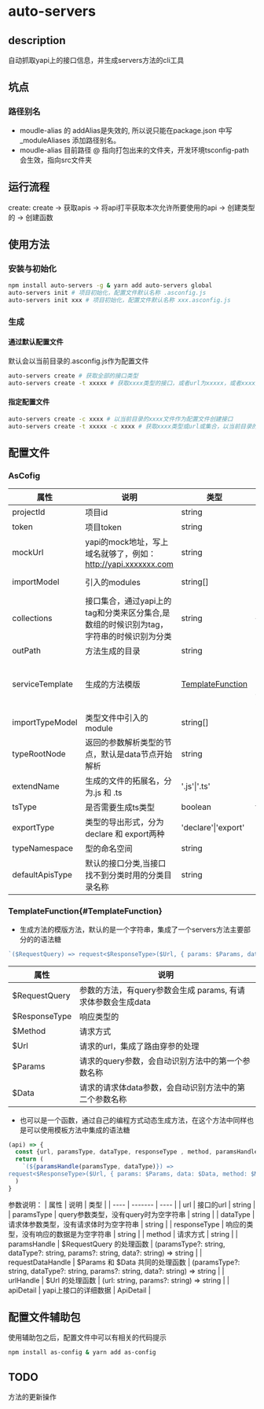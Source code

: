 # auto-servers

## description

自动抓取yapi上的接口信息，并生成servers方法的cli工具

## 坑点

### 路径别名

- moudle-alias 的 addAlias是失效的, 所以说只能在package.json 中写_moduleAliases 添加路径别名。
- moudle-alias 目前路径 @ 指向打包出来的文件夹，开发环境tsconfig-path会生效，指向src文件夹

## 运行流程

create: create -> 获取apis -> 将api打平获取本次允许所要使用的api -> 创建类型的 -> 创建函数

## 使用方法

### 安装与初始化

```bash
npm install auto-servers -g & yarn add auto-servers global
auto-servers init # 项目初始化，配置文件默认名称 .asconfig.js
auto-servers init xxx # 项目初始化，配置文件默认名称 xxx.asconfig.js
```

### 生成

#### 通过默认配置文件

默认会以当前目录的.asconfig.js作为配置文件

```bash
auto-servers create # 获取全部的接口类型
auto-servers create -t xxxxx # 获取xxxx类型的接口，或者url为xxxxx，或者xxxx集合的接口脚手架会自动识别
```

#### 指定配置文件

```bash
auto-servers create -c xxxx # 以当前目录的xxxx文件作为配置文件创建接口
auto-servers create -t xxxxx -c xxxx # 获取xxxx类型或url或集合，以当前目录的xxxx文件作为配置文件创建接口
```

## 配置文件

### AsCofig

| 属性 | 说明 | 类型 | 默认值 | 必须 |
| ----| ---- | ---- | ---- | ---- |
| projectId | 项目id | string | - | true |
| token | 项目token | string | - | true |
| mockUrl | yapi的mock地址，写上域名就够了，例如：<http://yapi.xxxxxxx.com> | string | 'http://yapi.sfjswl.com' | false |
| importModel | 引入的modules | string[] | ["import request from '@/utils/request'"] | false |
| collections | 接口集合，通过yapi上的tag和分类来区分集合,是数组的时候识别为tag，字符串的时候识别为分类 | string | {} | false |
| outPath | 方法生成的目录 | string | 'src/servers' | false |
| serviceTemplate | 生成的方法模版 | [TemplateFunction](#TemplateFunction) | '(&#36;RequestQuery) => request<&#36;ResponseType>(&#36;Url, { params: &#36;Params, data: &#36;Data, method: &#36;Method})' | false |
| importTypeModel | 类型文件中引入的module | string[] | [] | false |
| typeRootNode | 返回的参数解析类型的节点，默认是data节点开始解析 | string | 'data' | false |
| extendName | 生成的文件的拓展名，分为.js 和 .ts | '.js'&#124;'.ts' | '.ts' | false |
| tsType | 是否需要生成ts类型 | boolean | true | false |
| exportType | 类型的导出形式，分为 declare 和 export两种 | 'declare'&#124;'export' | 'declare' | false |
| typeNamespace | 型的命名空间 | string | 'Request' | false |
| defaultApisType | 默认的接口分类,当接口找不到分类时用的分类目录名称 | string | 'utils' | false |

### TemplateFunction{#TemplateFunction}

- 生成方法的模版方法，默认的是一个字符串，集成了一个servers方法主要部分的的语法糖

```typescript
`($RequestQuery) => request<$ResponseType>($Url, { params: $Params, data: $Data, method: $Method})`
```

| 属性 | 说明 |
| ---- | ---- |
| $RequestQuery | 参数的方法，有query参数会生成 params, 有请求体参数会生成data |
| $ResponseType | 响应类型的 |
| $Method | 请求方式 |
| $Url | 请求的url，集成了路由穿参的处理 |
| $Params | 请求的query参数，会自动识别方法中的第一个参数名称 |
| $Data | 请求的请求体data参数，会自动识别方法中的第二个参数名称 |

- 也可以是一个函数，通过自己的编程方式动态生成方法，在这个方法中同样也是可以使用模板方法中集成的语法糖

```typescript
(api) => {
  const {url, paramsType, dataType, responseType , method, paramsHandle,  urlHandle, requestDataHandle, apiDetail} = api
  return (
    `(${paramsHandle(paramsType, dataType)}) => 
request<$ResponseType>($Url, { params: $Params, data: $Data, method: $Method })`
  )
}
```

参数说明：
| 属性 | 说明 | 类型 |
| ---- | ------- | ---- |
| url | 接口的url | string  |
| paramsType | query参数类型，没有query时为空字符串 | string |
| dataType | 请求体参数类型，没有请求体时为空字符串 | string |
| responseType | 响应的类型，没有响应的数据是为空字符串 | string |
| method | 请求方式 | string |
| paramsHandle | $RequestQuery 的处理函数 | (paramsType?: string, dataType?: string, params?: string, data?: string) => string |
| requestDataHandle | $Params 和 $Data 共同的处理函数 | (paramsType?: string, dataType?: string, params?: string, data?: string) => string |
| urlHandle | $Url 的处理函数 | (url: string, params?: string) => string |
| apiDetail | yapi上接口的详细数据 | ApiDetail |

## 配置文件辅助包

使用辅助包之后，配置文件中可以有相关的代码提示

```bash
npm install as-config & yarn add as-config
```

## TODO

方法的更新操作

